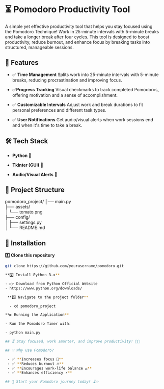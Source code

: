 # ⏳ Pomodoro Productivity Tool

A simple yet effective productivity tool that helps you stay focused using the Pomodoro Technique! Work in 25-minute intervals with 5-minute breaks and take a longer break after four cycles. This tool is designed to boost productivity, reduce burnout, and enhance focus by breaking tasks into structured, manageable sessions.

## 🚀 Features

-  ✅ **Time Management**  Splits work into 25-minute intervals with 5-minute breaks, reducing procrastination and improving focus.

-  ✅**Progress Tracking** Visual checkmarks to track completed Pomodoros, offering motivation and a sense of accomplishment.

- ✅ **Customizable Intervals**  Adjust work and break durations to fit personal preferences and different task types.

- ✅ **User Notifications**  Get audio/visual alerts when work sessions end and when it's time to take a break.

## 🛠️ Tech Stack

- **Python 🐍**

- **Tkinter (GUI) 🎨**

- **Audio/Visual Alerts 🔔**

## 📂 Project Structure

 pomodoro_project/
 │── main.py            
 ├── assets/          
 │   └── tomato.png   
 ├── config/          
 │   ├── settings.py  
 │   └── README.md     

## 🔧 Installation

**1️⃣ Clone this repository**
```bash
git clone https://github.com/yourusername/pomodoro.git

**2️⃣ Install Python 3.x**

- 👉 Download from Python Official Website
- https://www.python.org/downloads/

 **3️⃣ Navigate to the project folder**

  - cd pomodoro_project

**▶️ Running the Application**

- Run the Pomodoro Timer with:

- python main.py

## ⏳ Stay focused, work smarter, and improve productivity! 🎯🚀

## 💡 Why Use Pomodoro?

 - ✅ **Increases focus 🎯**
 - ✅ **Reduces burnout 🔥**
 - ✅ **Encourages work-life balance ⚖️**
 - ✅ **Enhances efficiency ⚡**

## 📢 Start your Pomodoro journey today! ⏳✨
